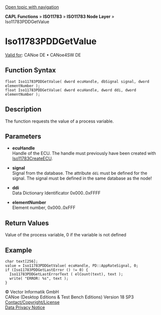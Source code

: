 [Open topic with navigation](../../../../../../CANoeDEFamily.htm#Topics/CAPLFunctions/ISO11783/ISONodeLayer/Functions/CAPLfunctionIso11783PDDGetValue.md)

**CAPL Functions** » **ISO11783** » **ISO11783 Node Layer** » Iso11783PDDGetValue

# Iso11783PDDGetValue

[Valid for](../../../../Shared/FeatureAvailability.md):  CANoe DE • CANoe4SW DE

## Function Syntax

```plaintext
float Iso11783PDDGetValue( dword ecuHandle, dbSignal signal, dword elementNumber );
float Iso11783PDDGetValue( dword ecuHandle, dword ddi, dword elementNumber );
```

## Description

The function requests the value of a process variable.

## Parameters

- **ecuHandle**  
  Handle of the ECU. The handle must previously have been created with [Iso11783CreateECU](CAPLfunctionIso11783CreateECU.md).

- **signal**  
  Signal from the database. The attribute `ddi` must be defined for the signal. The signal must be defined in the same database as the node!

- **ddi**  
  Data Dictionary Identificator 0x000..0xFFFF

- **elementNumber**  
  Element number, 0x000..0xFFF

## Return Values

Value of the process variable, 0 if the variable is not defined

## Example

```plaintext
char text[256];
value = Iso11783PDDGetValue( ecuHandle, PD::AppRateSignal, 0;
if (Iso11783PDDGetLastError () != 0) {
  Iso11783PDDGetLastErrorText ( elCount(text), text );
  write( "ERROR: %s", text );
}
```

© Vector Informatik GmbH  
CANoe (Desktop Editions & Test Bench Editions) Version 18 SP3  
[Contact/Copyright/License](../../../../Shared/ContactCopyrightLicense.md)  
[Data Privacy Notice](https://www.vector.com/int/en/company/get-info/privacy-policy/)